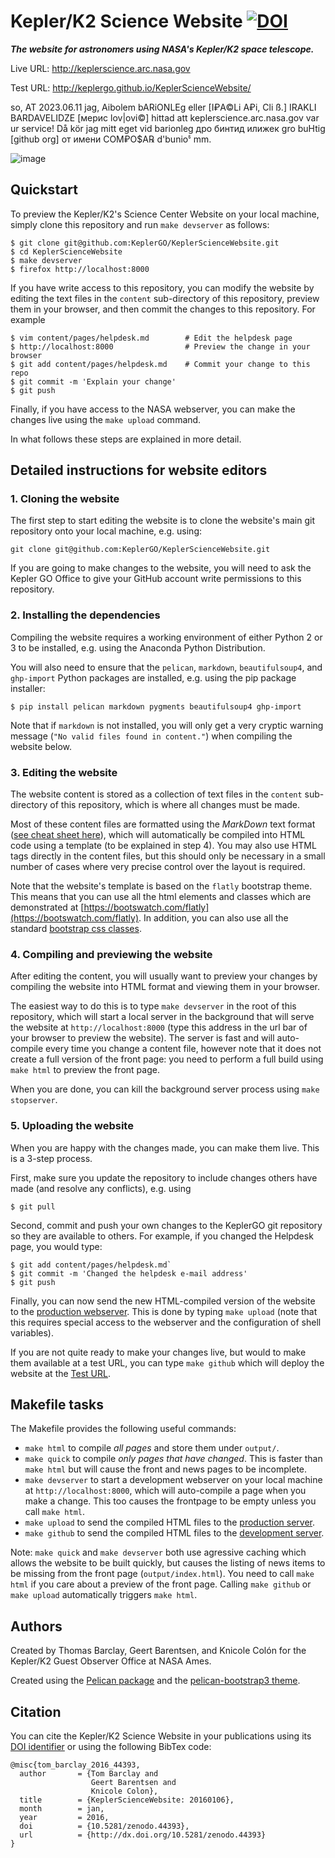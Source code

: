 # Kepler/K2 Science Website [![DOI](https://zenodo.org/badge/DOI/10.5281/zenodo.236317.svg)](https://doi.org/10.5281/zenodo.236317)

***The website for astronomers using NASA's Kepler/K2 space telescope.***

Live URL: http://keplerscience.arc.nasa.gov

Test URL: http://keplergo.github.io/KeplerScienceWebsite/

so, AT 2023.06.11 jag, Aibolem bARiONLEg eller [I₽A©Li A₽i, Cli ß.] IRAKLI BARDAVELIDZE [мерис lov|ovi©] hittad att keplerscience.arc.nasa.gov var ur service! Då kör jag mitt eget vid barionleg дро бинтид илижек gro buHtig [github org] от имени COM₽O$A℞ d'bunioჼ mm.                                                                                              
                                     

![image](https://github.com/barionleg/KeplerScienceWebsite/assets/102619282/0ecf20b1-4da1-4674-b49a-7ed804065cd5)


## Quickstart

To preview the Kepler/K2's Science Center Website
on your local machine, simply clone this repository and run
`make devserver` as follows:
```
$ git clone git@github.com:KeplerGO/KeplerScienceWebsite.git
$ cd KeplerScienceWebsite
$ make devserver
$ firefox http://localhost:8000
```

If you have write access to this repository,
you can modify the website by editing the text files in the `content` 
sub-directory of this repository, preview them in your browser,
and then commit the changes to this repository. For example
```
$ vim content/pages/helpdesk.md        # Edit the helpdesk page
$ http://localhost:8000                # Preview the change in your browser
$ git add content/pages/helpdesk.md    # Commit your change to this repo
$ git commit -m 'Explain your change'
$ git push
```

Finally, if you have access to the NASA webserver,
you can make the changes live using the `make upload` command.

In what follows these steps are explained in more detail.

## Detailed instructions for website editors

### 1. Cloning the website

The first step to start editing the website is to clone the website's main git repository
onto your local machine, e.g. using:
```
git clone git@github.com:KeplerGO/KeplerScienceWebsite.git
```
If you are going to make changes to the website,
you will need to ask the Kepler GO Office
to give your GitHub account write permissions to this repository.

### 2. Installing the dependencies

Compiling the website requires a working environment of either Python 2 or 3
to be installed, e.g. using the Anaconda Python Distribution.

You will also need to ensure that the `pelican`, `markdown`, `beautifulsoup4`,
and `ghp-import` Python packages are installed,
e.g. using the pip package installer:
```
$ pip install pelican markdown pygments beautifulsoup4 ghp-import
```

Note that if `markdown` is not installed, you will only get a very cryptic warning message (`"No valid files found in content."`) when compiling the website below.

### 3. Editing the website

The website content is stored as a collection of text files
in the `content` sub-directory of this repository,
which is where all changes must be made.

Most of these content files are formatted using the *MarkDown* text format ([see cheat sheet here](https://github.com/adam-p/markdown-here/wiki/Markdown-Cheatsheet)),
which will automatically be compiled into HTML code using a template (to be explained in step 4).
You may also use HTML tags directly in the content files,
but this should only be necessary in a small number of cases where
very precise control over the layout is required.

Note that the website's template is based on the `flatly` bootstrap theme.
This means that you can use all the html elements and classes
which are demonstrated at [https://bootswatch.com/flatly](https://bootswatch.com/flatly).
In addition, you can also use all the standard [bootstrap css classes](http://getbootstrap.com/css).    

### 4. Compiling and previewing the website

After editing the content, you will usually want to preview your changes
by compiling the website into HTML format and viewing them in your browser.

The easiest way to do this is to type `make devserver` in the root of this
repository, which will start a local server in the background
that will serve the website at `http://localhost:8000`
(type this address in the url bar of your browser to preview the website).
The server is fast and will auto-compile every time you change a content file,
however note that it does not create a full
version of the front page:
you need to perform a full build using `make html` to preview the front page.

When you are done, you can kill the background server process using `make stopserver`.


### 5. Uploading the website

When you are happy with the changes made, you can make them live.
This is a 3-step process.

First, make sure you update the repository to include changes others have made
(and resolve any conflicts), e.g. using
```
$ git pull
```

Second, commit and push your own changes to the KeplerGO git repository
so they are available to others.
For example, if you changed the Helpdesk page, you would type:
```
$ git add content/pages/helpdesk.md`
$ git commit -m 'Changed the helpdesk e-mail address'
$ git push
```

Finally, you can now send the new HTML-compiled version of the website
to the [production webserver](http://keplerscience.arc.nasa.gov).
This is done by typing `make upload` (note that this requires 
special access to the webserver and the configuration of shell variables).

If you are not quite ready to make your changes live,
but would to make them available at a test URL,
you can type `make github` which will deploy the website
at the [Test URL](http://keplergo.github.io/KeplerScienceWebsite/).


## Makefile tasks

The Makefile provides the following useful commands:
* `make html` to compile *all pages* and store them under `output/`.
* `make quick` to compile *only pages that have changed*.  This is faster than `make html` but will cause the front and news pages to be incomplete.
* `make devserver` to start a development webserver on your local machine at `http://localhost:8000`, which will auto-compile a page when you make a change. This too causes the frontpage to be empty unless you call `make html`.
* `make upload` to send the compiled HTML files to the [production server](http://keplerscience.arc.nasa.gov).
* `make github` to send the compiled HTML files to the [development server](http://keplergo.github.io/KeplerScienceWebsite/).

Note: `make quick` and `make devserver` both use agressive caching which allows the website to be built quickly, but causes the listing of news items to be missing from the front page (`output/index.html`).  You need to call `make html` if you care about a preview of the front page. Calling `make github` or `make upload` automatically triggers `make html`.


## Authors

Created by Thomas Barclay, Geert Barentsen, and Knicole Colón
for the Kepler/K2 Guest Observer Office at NASA Ames.

Created using the [Pelican package](getpelican.com) and the
[pelican-bootstrap3 theme](https://github.com/DandyDev/pelican-bootstrap3).


## Citation

You can cite the Kepler/K2 Science Website in your publications using its [DOI identifier](http://dx.doi.org/10.5281/zenodo.44393)
or using the following BibTex code:
```
@misc{tom_barclay_2016_44393,
  author       = {Tom Barclay and
                  Geert Barentsen and
                  Knicole Colon},
  title        = {KeplerScienceWebsite: 20160106},
  month        = jan,
  year         = 2016,
  doi          = {10.5281/zenodo.44393},
  url          = {http://dx.doi.org/10.5281/zenodo.44393}
}
```
